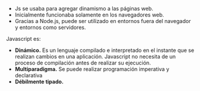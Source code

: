 
- Js se usaba para agregar dinamismo a las páginas web.
- Inicialmente funcionaba solamente en los navegadores web.
- Gracias a Node.js, puede ser utilizado en entornos fuera del navegador y entornos como servidores.

Javascript es:
- **Dinámico.** Es un lenguaje compilado e interpretado en el instante que se realizan cambios en una aplicación. Javascript no necesita de un proceso de compilación antes de realizar su ejecución.
- **Multiparadigma.** Se puede realizar programación imperativa y declarativa 
- **Débilmente tipado.**

